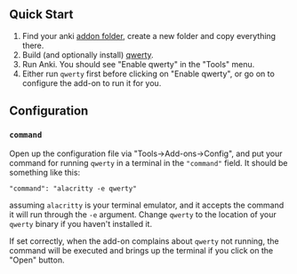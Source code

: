 ## Quick Start

1. Find your anki [addon
folder](https://addon-docs.ankiweb.net/addon-folders.html), create a new folder and copy everything
there.
2. Build (and optionally install)
[qwerty](https://github.com/MikeWalrus/qwerty).
3. Run Anki. You should see "Enable qwerty" in the "Tools" menu.
4. Either run `qwerty` first before clicking on
"Enable qwerty", or go on to configure the add-on to run it for you.

## Configuration
### `command`
Open up the configuration file via "Tools->Add-ons->Config", and put your
command for running `qwerty` in a terminal in the `"command"` field. It should
be something like this:
```
"command": "alacritty -e qwerty"
```
 assuming
`alacritty` is your terminal emulator, and it accepts the command it will run
through the `-e` argument.  Change `qwerty` to the location of your `qwerty`
binary if you haven't installed it.

If set correctly, when the add-on complains about `qwerty` not running, the
command will be executed and brings up the terminal if you click on the "Open"
button.